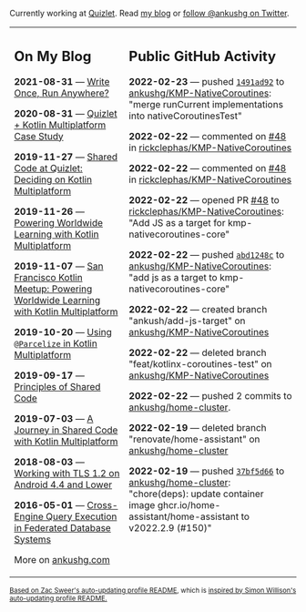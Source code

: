 Currently working at [Quizlet](https://quizlet.com/). Read [my blog](https://ankushg.com/) or [follow @ankushg on Twitter](https://twitter.com/ankushg).

<table><tr><td valign="top" width="40%">

## On My Blog
<!-- blog starts -->
**2021-08-31** — [Write Once, Run Anywhere?](https://ankushg.com/posts/write-once-run-anywhere-increment/)

**2020-08-31** — [Quizlet + Kotlin Multiplatform Case Study](https://ankushg.com/posts/quizlet-kotlin-multiplatform-case-study/)

**2019-11-27** — [Shared Code at Quizlet: Deciding on Kotlin Multiplatform](https://ankushg.com/posts/shared-code-kotlin-multiplatform/)

**2019-11-26** — [Powering Worldwide Learning with Kotlin Multiplatform](https://ankushg.com/speaking/droidcon-sf-2019)

**2019-11-07** — [San Francisco Kotlin Meetup: Powering Worldwide Learning with Kotlin Multiplatform](https://ankushg.com/speaking/sf-kotlin-meetup-2019)

**2019-10-20** — [Using `@Parcelize` in Kotlin Multiplatform](https://ankushg.com/posts/multiplatform-parcelize/)

**2019-09-17** — [Principles of Shared Code](https://ankushg.com/speaking/denver-startup-week-2019)

**2019-07-03** — [A Journey in Shared Code with Kotlin Multiplatform](https://ankushg.com/speaking/droidcon-berlin-2019)

**2018-08-03** — [Working with TLS 1.2 on Android 4.4 and Lower](https://ankushg.com/posts/tls-1.2-on-android/)

**2016-05-01** — [Cross-Engine Query Execution in Federated Database Systems](https://ankushg.com/projects/thesis)
<!-- blog ends -->
More on [ankushg.com](https://ankushg.com/)
</td><td valign="top" width="60%">

## Public GitHub Activity
<!-- githubActivity starts -->
**2022-02-23** — pushed [`1491ad92`](https://github.com/ankushg/KMP-NativeCoroutines/commit/1491ad92bc9d0a1138205037c40bd419ce019a2a) to [ankushg/KMP-NativeCoroutines](https://api.github.com/repos/ankushg/KMP-NativeCoroutines): "merge runCurrent implementations into nativeCoroutinesTest"

**2022-02-22** — commented on [#48](https://github.com/rickclephas/KMP-NativeCoroutines/pull/48#issuecomment-1048215413) in [rickclephas/KMP-NativeCoroutines](https://api.github.com/repos/rickclephas/KMP-NativeCoroutines)

**2022-02-22** — commented on [#48](https://github.com/rickclephas/KMP-NativeCoroutines/pull/48#issuecomment-1048214933) in [rickclephas/KMP-NativeCoroutines](https://api.github.com/repos/rickclephas/KMP-NativeCoroutines)

**2022-02-22** — opened PR [#48](https://github.com/rickclephas/KMP-NativeCoroutines/pull/48) to [rickclephas/KMP-NativeCoroutines](https://api.github.com/repos/rickclephas/KMP-NativeCoroutines): "Add JS as a target for kmp-nativecoroutines-core"

**2022-02-22** — pushed [`abd1248c`](https://github.com/ankushg/KMP-NativeCoroutines/commit/abd1248cbfc1bffbe7c708f6e0309ac983612fc4) to [ankushg/KMP-NativeCoroutines](https://api.github.com/repos/ankushg/KMP-NativeCoroutines): "add js as a target to kmp-nativecoroutines-core"

**2022-02-22** — created branch "ankush/add-js-target" on [ankushg/KMP-NativeCoroutines](https://api.github.com/repos/ankushg/KMP-NativeCoroutines)

**2022-02-22** — deleted branch "feat/kotlinx-coroutines-test" on [ankushg/KMP-NativeCoroutines](https://api.github.com/repos/ankushg/KMP-NativeCoroutines)

**2022-02-22** — pushed 2 commits to [ankushg/home-cluster](https://api.github.com/repos/ankushg/home-cluster).

**2022-02-19** — deleted branch "renovate/home-assistant" on [ankushg/home-cluster](https://api.github.com/repos/ankushg/home-cluster)

**2022-02-19** — pushed [`37bf5d66`](https://github.com/ankushg/home-cluster/commit/37bf5d669a3e754b25ab0931caa75324bb2341b2) to [ankushg/home-cluster](https://api.github.com/repos/ankushg/home-cluster): "chore(deps): update container image ghcr.io/home-assistant/home-assistant to v2022.2.9 (#150)"
<!-- githubActivity ends -->
</td></tr></table>

<sub><a href="https://github.com/ZacSweers/ZacSweers">Based on Zac Sweer's auto-updating profile README</a>, which is <a href="https://simonwillison.net/2020/Jul/10/self-updating-profile-readme/">inspired by Simon Willison's auto-updating profile README.</a></sub>